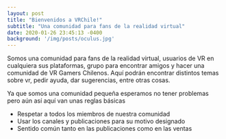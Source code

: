```yaml
---
layout: post
title: "Bienvenidos a VRChile!"
subtitle: "Una comunidad para fans de la realidad virtual"
date: 2020-01-26 23:45:13 -0400
background: '/img/posts/oculus.jpg'
---
```


Somos una comunidad para fans de la realidad virtual, usuarios de VR en cualquiera sus plataformas, grupo para encontrar amigos y hacer una comunidad de VR Gamers Chilenos. Aquí podrán encontrar distintos temas sobre vr, pedir ayuda, dar sugerencias, entre otras cosas.

Ya que somos una comunidad pequeña esperamos no tener problemas pero aún así aquí van unas reglas básicas

- Respetar a todos los miembros de nuestra comunidad
- Usar los canales y publicaciones para su motivo designado
- Sentido común tanto en las publicaciones como en las ventas
